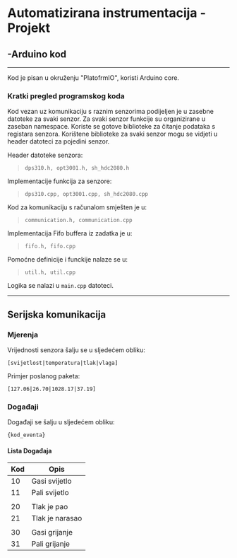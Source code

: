 # Automatizirana instrumentacija - Projekt

## -Arduino kod
---

Kod je pisan u okruženju "PlatofrmIO", koristi Arduino core.

### Kratki pregled programskog koda

Kod vezan uz komunikaciju s raznim senzorima podijeljen je u zasebne datoteke za svaki senzor. Za svaki senzor funkcije su organizirane u zaseban namespace. Koriste se gotove biblioteke za čitanje podataka s registara senzora. Korištene biblioteke za svaki senzor mogu se vidjeti u header datoteci za pojedini senzor.

Header datoteke senzora:

> ``` dps310.h, opt3001.h, sh_hdc2080.h ```

Implementacije funkcija za senzore:

> ``` dps310.cpp, opt3001.cpp, sh_hdc2080.cpp ```

Kod za komunikaciju s računalom smješten je u:

> ``` communication.h, communication.cpp ```

Implementacija Fifo buffera iz zadatka je u:

> ``` fifo.h, fifo.cpp ```

Pomoćne definicije i funckije nalaze se u: 

> ``` util.h, util.cpp ```

Logika se nalazi u ``` main.cpp ``` datoteci.


---

## Serijska komunikacija

### Mjerenja

Vrijednosti senzora šalju se u sljedećem obliku:
```
[svijetlost|temperatura|tlak|vlaga]
```
Primjer poslanog paketa:
```
[127.06|26.70|1028.17|37.19]
```

### Događaji

Događaji se šalju u sljedećem obliku:
```
{kod_eventa}
```
#### Lista Događaja

| Kod     	  | Opis                |
| ----------- | -----------         |
| 10          | Gasi svijetlo       |
| 11          | Pali svijetlo       |
|             |                     |
| 20          | Tlak je pao         |
| 21          | Tlak je narasao     |
|             |                     |
| 30          | Gasi grijanje       |
| 31          | Pali grijanje       |